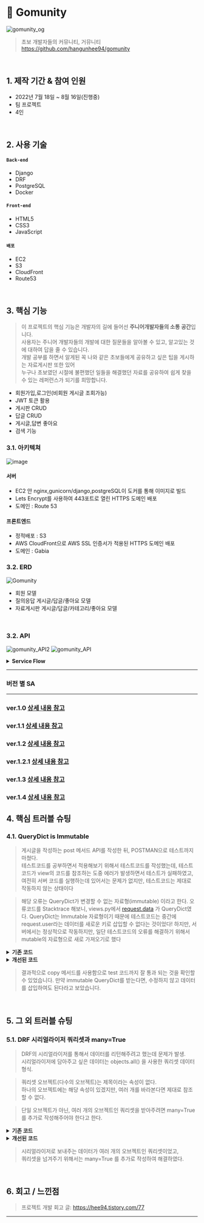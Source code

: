 # :pushpin: Gomunity
![gomunity_og](https://user-images.githubusercontent.com/97969957/185279549-76daa3f9-50dc-4eb7-b412-2f9faec1c2b3.png)
>초보 개발자들의 커뮤니티, 거뮤니티    
>https://github.com/hangunhee94/gomunity   

</br>

## 1. 제작 기간 & 참여 인원
- 2022년 7월 18일 ~ 8월 16일(진행중)    
- 팀 프로젝트
- 4인  

</br>

## 2. 사용 기술
#### `Back-end`
  - Django
  - DRF
  - PostgreSQL
  - Docker

#### `Front-end`
  - HTML5
  - CSS3
  - JavaScript
  
#### `배포` 
  - EC2
  - S3
  - CloudFront
  - Route53 
</br>

## 3. 핵심 기능
>이 프로젝트의 핵심 기능은 개발자의 길에 들어선 <b>주니어개발자들의 소통 공간</b>입니다.   
>사용자는 주니어 개발자들의 개발에 대한 질문들을 알아볼 수 있고, 알고있는 것에 대하여 답을 줄 수 있습니다.      
>개발 공부를 하면서 알게된 꼭 나와 같은 초보들에게 공유하고 싶은 팁을 게시하는 자료게시판 또한 있어    
>누구나 초보였던 시절에 불편했던 일들을 해결했던 자료를 공유하여 쉽게 찾을 수 있는 레퍼런스가 되기를 희망합니다.   
- 회원가입,로그인(비회원 게시글 조회가능)
- JWT 토큰 활용
- 게시판 CRUD
- 답글 CRUD
- 게시글,답변 좋아요
- 검색 기능

### 3.1. 아키텍쳐   
![image](https://user-images.githubusercontent.com/97969957/185283041-45f4504d-e797-4714-9d7e-058568c20f8d.png) 


#### 서버

- EC2 안 nginx,gunicorn/django,postgreSQL이 도커를 통해 이미지로 빌드
- Lets Encrypt를 사용하여 443포트로 열린 HTTPS 도메인 배포
- 도메인 : Route 53

#### 프론트엔드

- 정적배포 : S3
- AWS CloudFront으로 AWS SSL 인증서가 적용된 HTTPS 도메인 배포
- 도메인 : Gabia  

### 3.2. ERD    
![Gomunity](https://user-images.githubusercontent.com/97969957/185282933-80713a8e-cdf6-47c4-ba20-ef985fddf0d0.png)  

  - 회원 모델
  - 질의응답 게시글/답글/좋아요 모델
  - 자료게시판 게시글/답글/카테고리/좋아요 모델
<br>

### 3.2. API
![gomunity_API2](https://user-images.githubusercontent.com/104430302/188550496-76188520-505f-4f0c-84d3-0f743fec82c3.png)
![gomunity_API](https://user-images.githubusercontent.com/104430302/188550510-bcc7af6d-fada-4176-b736-0a70a895c0ab.png)

<details>
<summary><b> Service Flow</b></summary>  

<div markdown="1">

### 회원기능

![회원가입](https://user-images.githubusercontent.com/97969957/185279221-5abe2894-0fd2-4636-8023-a467a292a2d6.gif)

- 사용자는 거뮤니티의 게시글을 열람할 수 있습니다. 그러나, 작성/수정/삭제/좋아요 등의 기능은 로그인을 요구합니다.
- 사용자는 회원가입 페이지에서 아이디,비밀번호,닉네임,이메일을 입력하고 회원가입합니다.
  - 아이디,비밀번호,이메일은 작성조건이 있어 작성조건이 일치하지 않는다면 오류를 표시합니다.

![로그인 및 게시판](https://user-images.githubusercontent.com/97969957/185279234-26e622ee-b357-4830-9792-d0a63abe1336.gif)

- 사용자는 아이디 비밀번호를 입력하고 로그인합니다.
  - 로그인한 사용자는 DRF Simple JWT로 토큰이 브라우저 로컬 스토리지에 저장됩니다.
  - 사용자는 약 15분간 한 번 로그인한 상태를 유지하며, 새로고침을 통해서 토큰을 60일까지 저장합니다.

### 질의응답게시판

![게시글 등록](https://user-images.githubusercontent.com/97969957/185279026-1c6a22e1-b005-496e-977e-3940c4707a37.gif)

- 사용자는 질의응답게시판을 통해서 개발과 관련된 주제로 자유롭게 질문하고 답변할 수 있습니다.
- 사용자는 질의응답게시판에 작성된 글을 열람할 수 있습니다.
- 사용자는 질의응답게시판의 글 및 답변의 작성/수정/삭제/좋아요 기능은 로그인을 통해서만 접근할 수 있습니다.
- 사용자는 게시글 작성 버튼을 눌러 질문하고 싶은 내용을 담아 글을 작성합니다.
  - 해시태그를 작성하여 이 후 게시글을 추천하는 용도로 활용됩니다.
  - TOAST UI EDITOR가 적용되어 있어 마크다운 형식으로 글을 작성하거나 이미지를 업로드 할 수 있습니다.
- 사용자는 자신이 작성한 글에 대해 수정/삭제 권한이 있으며 버튼으로 표시됩니다.
  - 수정 버튼을 눌러 작성된 제목/해시태그/내용 등이 에디터 안에 표시되며 글을 수정할 수 있습니다.
  - 삭제 버튼을 눌러 작성한 글 레코드를 삭제합니다.
- 사용자는 게시글에 제목 밑의 좋아요 버튼을 클릭하여 좋아요 기능을 사용할 수 있습니다.
  - 좋아요 된 버튼은 모양이 변경되며, 다시 한 번 클릭하면 좋아요가 취소됩니다.
- 사용자는 게시글에 답글을 작성할 수 있습니다.
  - 텍스트를 입력하고 작성버튼을 눌러 답글을 작성할 수 있습니다.
- 사용자는 자신이 작성한 답글에 대해 수정/삭제 권한이 있으며 버튼으로 표시됩니다.
  - 수정 버튼을 눌러 작성된 내용이 인풋에 표시되며 답글을 수정할 수 있습니다.
  - 삭제 버튼을 눌러 작성한 답글 레코드를 삭제합니다.

![게시글추천](https://user-images.githubusercontent.com/97969957/185279067-0d0505ee-fea5-4667-ab82-bc58cbaf9043.gif)

- 사용자는 게시글을 조회 페이지에서 추천받기 버튼을 눌러 유사한 해시태그를 가진 게시글을 추천받을 수 있습니다.

### 자료게시판

![자료게시판](https://user-images.githubusercontent.com/97969957/185283883-96c75c91-1fb8-47a9-9d7d-4faf16956633.gif)

- 사용자는 자료게시판을 통해서 개발하면서 알게 된 팁을 글을 작성하여 공유할 수 있습니다.
- 사용자는 자료게시판의 글 및 답글의 조회가 가능합니다.
- 사용자는 자료게시판의 글 및 답글의 작성/수정/삭제/좋아요 기능을 로그인을 통해서 접근할 수 있습니다.
- 사용자는 게시글 작성 버튼을 눌러 질문하고 싶은 내용을 담아 글을 작성합니다.
  - 카테고리를 중 공용 및 특정 권한 전용 하나를 선택하여, 열람권한을 정합니다.
  - 해시태그를 작성하여 이 후 게시글을 추천하는 용도로 활용됩니다.
  - TOAST UI EDITOR가 적용되어 있어 마크다운 형식으로 글을 작성하거나 이미지를 업로드 할 수 있습니다.
- 사용자는 자신이 작성한 글에 대해 수정/삭제 권한이 있으며 버튼으로 표시됩니다.
  - 수정 버튼을 눌러 작성된 제목/해시태그/내용 등이 에디터 안에 표시되며 글을 수정할 수 있습니다.
  - 삭제 버튼을 눌러 작성한 글 레코드를 삭제합니다.
- 사용자는 게시글에 제목 밑의 좋아요 버튼을 클릭하여 좋아요 기능을 사용할 수 있습니다.
  - 좋아요 된 버튼은 모양이 변경되며, 다시 한 번 클릭하면 좋아요가 취소됩니다.
- 사용자는 게시글에 답글을 작성할 수 있습니다.
  - 텍스트를 입력하고 작성버튼을 눌러 답글을 작성할 수 있습니다.
- 사용자는 자신이 작성한 답글에 대해 수정/삭제 권한이 있으며 버튼으로 표시됩니다.
  - 수정 버튼을 눌러 작성된 내용이 인풋에 표시되며 답글을 수정할 수 있습니다.
  - 삭제 버튼을 눌러 작성한 답글 레코드를 삭제합니다.
</div>
</details>

---

### 버전 별 SA

---

### ver.1.0  [상세 내용 참고](https://www.notion.so/Starting-Assignment-a93d84d8a6a0455abff9975c2de1313f)

### ver.1.1  [상세 내용 참고](https://www.notion.so/Starting-Assignment-a93d84d8a6a0455abff9975c2de1313f)

### ver.1.2  [상세 내용 참고](https://www.notion.so/Starting-Assignment-dcdf8dc5fef84f25975c3cd28c95dc7e)

### ver.1.2.1  [상세 내용 참고](https://www.notion.so/VER-1-2-1-5e0e1cf5477d484fb8808eb0fc444589)

### ver.1.3  [상세 내용 참고](https://www.notion.so/VER-1-3-e9dbd0b5b1ba4947b4744b876b6f9300)

### ver.1.4  [상세 내용 참고](https://www.notion.so/VER-1-4-4c8099f4818841499e3fb36e8a2ffff9)


## 4. 핵심 트러블 슈팅
### 4.1. QueryDict is Immutable
>게시글을 작성하는 post 메서드 API를 작성한 뒤, POSTMAN으로 테스트까지 마쳤다.<br>
>테스트코드를 공부하면서 적용해보기 위해서 테스트코드를 작성했는데, 테스트코드가 view의 코드를 참조하는 도중 에러가 발생하면서 테스트가 실패하였고,      
>여전히 서버 코드를 실행하는데 있어서는 문제가 없지만, 테스트코드는 제대로 작동하지 않는 상태이다

> 해당 오류는 QueryDict가 변경할 수 없는  자료형(immutable) 이라고 한다.
> 오류코드를 Stacktrace 해보니, views.py에서 [request.data](http://request.data) 가 QueryDict였다.
> QueryDict는 Immutable 자료형이기 때문에 테스트코드는 중간에 request.user라는 데이터를 새로운 키로 삽입할 수 없다는 것이었다!
> 하지만, 서버에서는 정상적으로 작동하지만,
> 일단 테스트코드의 오류를 해결하기 위해서 mutable의 자료형으로 새로 가져오기로 했다     
<details>
<summary><b>기존 코드</b></summary>  
<div markdown="1">

````

def post(self, request):
    request.data['user'] = request.user.id
    notice_serializer = NoticeSerializer(data=request.data)	
                 ...
		생략
        
````

</div>
</details>

<details>
<summary><b>개선된 코드</b></summary>  
<div markdown="1">

````

def post(self, request):
	print(request.data) # 테스트코드 상에서 QueryDict인 request.data에서 사용할 수 있는 메서드 확인
	request_data_copy = request.data.copy() # mutable 한 딕셔너리로 카피하는 메서드
	request_data_copy['user'] = request.user.id
	notice_serializer = NoticeSerializer(data=request_data_copy)
                ...
		생략
        
````

</div>
</details>

> 결과적으로 copy 메서드를 사용함으로 test 코드까지 잘 통과 되는 것을 확인할 수 있었습니다.
> 만약 immutable QueryDict를 받는다면, 수정하지 않고 데이터를 삽입하여도 된다라고 보았습니다.

</br>

## 5. 그 외 트러블 슈팅    
### 5.1. DRF 시리얼라이저 쿼리셋과 many=True
>DRF의 시리얼라이저를 통해서 데이터를 리턴해주려고 했는데 문제가 발생.<br>
>시리얼라이저에 담아주고 싶은 데이터는 objects.all() 을 사용한 쿼리셋 데이터 형식.    

    
>쿼리셋 오브젝트(다수의 오브젝트)는 제목이라는 속성이 없다. <br>
>하나의 오브젝트에는 해당 속성이 있겠지만, 여러 개를 바라본다면 제대로 참조 할 수 없다.    

>단일 오브젝트가 아닌, 여러 개의 오브젝트인 쿼리셋을 받아주려면 many=True 를 추가로 작성해주어야 한다고 한다.     

<details>
<summary><b>기존 코드</b></summary>  
<div markdown="1">

````

.. 생략

class View(APIView):
	def get(self, request):
		notices = NoticeModel.objects.all()
		notice_serializer = NoticeSerializer(data=notices).data
		return Response(notice_serializer)
````

</div>
</details>

<details>
<summary><b>개선된 코드</b></summary>  
<div markdown="1">

````

.. 생략

class View(APIView):
	def get(self, request):
		notices = NoticeModel.objects.all()
		notice_serializer = NoticeSerializer(data=notices).data
		return Response(notice_serializer, many=True)
        
````

</div>
</details> 

>시리얼라이저로 보내주는 데이터가 여러 개의 오브젝트인 쿼리셋이었고,  
>쿼리셋을 넘겨주기 위해서는 many=True 를 추가로 작성하여 해결하였다.

</br>

## 6. 회고 / 느낀점
>프로젝트 개발 회고 글: https://hee94.tistory.com/77 

---
